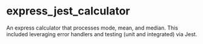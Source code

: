 # express_jest_calculator
An express calculator that processes mode, mean, and median. This included leveraging error handlers and testing (unit and integrated) via Jest.
